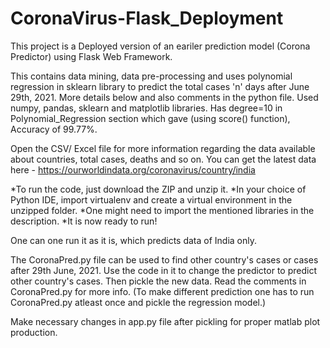 # CoronaVirus-Flask_Deployment

This project is a Deployed version of an eariler prediction model (Corona Predictor) using Flask Web Framework.

This contains data mining, data pre-processing and uses polynomial regression in sklearn library to predict the total cases 'n' days after June 29th, 2021.
More details below and also comments in the python file. Used numpy, pandas, sklearn and matplotlib libraries. Has degree=10 in Polynomial_Regression section
which gave (using score() function), Accuracy of 99.77%.

Open the CSV/ Excel file for more information regarding the data available about countries, total cases, deaths and so on.
You can get the latest data here - https://ourworldindata.org/coronavirus/country/india

*To run the code, just download the ZIP and unzip it.
*In your choice of Python IDE, import virtualenv and create a virtual environment in the unzipped folder.
*One might need to import the mentioned libraries in the description.
*It is now ready to run!

One can one run it as it is, which predicts data of India only.

The CoronaPred.py file can be used to find other country's cases or cases after 29th June, 2021.
Use the code in it to change the predictor to predict other country's cases.
Then pickle the new data.
Read the comments in CoronaPred.py for more info.
(To make different prediction one has to run CoronaPred.py atleast once and pickle the regression model.)

Make necessary changes in app.py file after pickling for proper matlab plot production.
